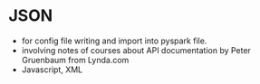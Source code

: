 # JSON
- for config file writing and import into pyspark file.
- involving notes of courses about API documentation by Peter Gruenbaum from Lynda.com
- Javascript, XML
